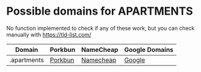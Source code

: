 # Possible domains for APARTMENTS

No function implemented to check if any of these work, but you can check manually with https://tld-list.com/

| Domain | Porkbun | NameCheap | Google Domains |
|---|---|---|---|
| .apartments | [Porkbun](https://porkbun.com/checkout/search?prb=e814663da1&tlds=&idnLanguage=&search=search&q=.apartments) | [Namecheap](https://www.namecheap.com/domains/registration/results/?domain=.apartments) | [Google](https://domains.google.com/registrar/search?searchTerm=.apartments) |
